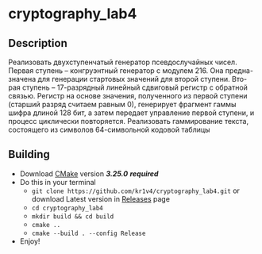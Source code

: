 # cryptography_lab4
## Description
Реализовать двухступенчатый генератор псевдослучайных чисел. Первая ступень – конгруэнтный генератор с модулем 216. Она предна-значена для генерации стартовых значений для второй ступени. Вто-рая ступень – 17-разрядный линейный сдвиговый регистр с обратной связью. Регистр на основе значения, полученного из первой ступени (старший разряд считаем равным 0), генерирует фрагмент гаммы шифра длиной 128 бит, а затем передает управление первой ступени, и процесс циклически повторяется. Реализовать гаммирование текста, состоящего из символов 64-символьной кодовой таблицы
## Building
- Download [CMake](https://cmake.org/download/) version ***3.25.0*** ***required***
- Do this in your terminal
	- ```git clone https://github.com/kr1v4/cryptography_lab4.git``` or download Latest version in [Releases](https://github.com/kr1v4/cryptography_lab4/releases) page
	- ```cd cryptography_lab4``` 
	- ```mkdir build && cd build``` 
	- ```cmake ..```
	- ```cmake --build . --config Release```
- Enjoy!
